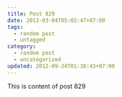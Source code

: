 ```yaml
---
title: Post 829
date: 2013-03-04T05:02:47+07:00
tags:
  - random post
  - untagged
category:
  - random post
  - uncategorized
updated: 2012-09-24T01:38:43+07:00
---
```

This is content of post 829